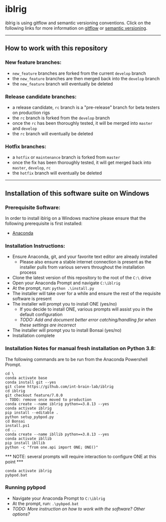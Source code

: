 # iblrig

iblrig is using gitflow and semantic versioning conventions. Click on the following links for more information on 
[gitflow](https://www.atlassian.com/git/tutorials/comparing-workflows/gitflow-workflow) or [semantic versioning](https://semver.org/).

---
## How to work with this repository
### New feature branches:
- `new_feature` branches are forked from the current `develop` branch
- the `new_feature` branches are then merged back into the `develop` branch
- the `new_feature` branch will eventually be deleted

### Release candidate branches:
- a release candidate, `rc` branch is a "pre-release" branch for beta testers on production rigs
- the `rc` branch is forked from the `develop` branch
- once the `rc` has been thoroughly tested, it will be merged into `master` and `develop`
- the `rc` branch will eventually be deleted

### Hotfix branches:
- a `hotfix` or `maintenance` branch is forked from `master`
- once the fix has been thoroughly tested, it will get merged back into `master`, `develop`, `rc`
- the `hotfix` branch will eventually be deleted

---
## Installation of this software suite on Windows
### Prerequisite Software:
In order to install iblrig on a Windows machine please ensure that the following prerequisite is first installed:
- [Anaconda](https://anaconda.com)

### Installation Instructions:
- Ensure Anaconda, git, and your favorite text editor are already installed
  - Please also ensure a stable internet connection is present as the installer pulls from various servers throughout the installation process
- Clone the latest version of this repository to the root of the `C:\` drive
- Open your Anaconda Prompt and navigate `C:\iblrig` 
- At the prompt, run: `python .\install.py`
- The installer will take over for a while and ensure the rest of the requisite software is present
- The installer will prompt you to install ONE (yes/no)
  - If you decide to install ONE, various prompts will assist you in the default configuration
  - _TODO: Add and document better error catching/handling for when these settings are incorrect_
- The installer will prompt you to install Bonsai (yes/no)
- Installation complete

### Installation Notes for manual fresh installation on Python 3.8:
The following commands are to be run from the Anaconda Powershell Prompt. 
```commandline
cd \
conda activate base
conda install git --yes
git clone https://github.com/int-brain-lab/iblrig
cd iblrig
git checkout feature/7.0.0
- TODO: remove once moved to production
conda create --name iblrig python==3.8.13 --yes
conda activate iblrig
pip install --editable .
python setup_pybpod.py
cd Bonsai
install.ps1
cd ..
conda create --name ibllib python==3.8.13 --yes
conda activate ibllib
pip install ibllib
python -c "from one.api import ONE; ONE()"
```
*** NOTE: several prompts will require interaction to configure ONE at this point ***
```commandline
conda activate iblrig
pybpod.bat
```

### Running pybpod
- Navigate your Anaconda Prompt to `C:\iblrig`
- At the prompt, run: `.\pybpod.bat`
- _TODO: More instruction on how to work with the software? Other options?_